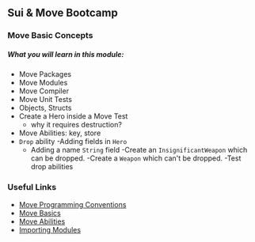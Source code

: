 ## Sui & Move Bootcamp

### Move Basic Concepts

##### What you will learn in this module:

- Move Packages
- Move Modules
- Move Compiler
- Move Unit Tests
- Objects, Structs
- Create a Hero inside a Move Test
  - why it requires destruction?
- Move Abilities: key, store
- `Drop` ability
  -Adding fields in `Hero `
  - Adding a name `String` field
    -Create an `InsignificantWeapon` which can be dropped.
    -Create a `Weapon` which can't be dropped.
    -Test drop abilities

### Useful Links

- [Move Programming Conventions](https://docs.sui.io/concepts/sui-move-concepts/conventions)
- [Move Basics](https://move-book.com/move-basics/index.html)
- [Move Abilities](https://move-book.com/move-basics/abilities-introduction.html)
- [Importing Modules](https://move-book.com/move-basics/importing-modules.html)
